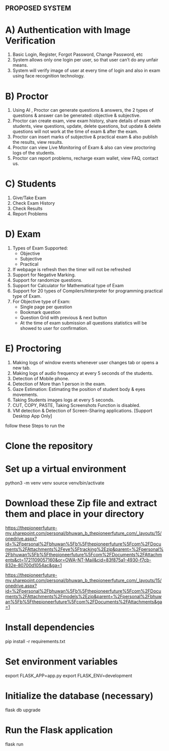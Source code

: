 ## PROPOSED SYSTEM
# A) Authentication with Image Verification
1) Basic Login, Register, Forgot Password, Change Password, etc
2) System allows only one login per user, so that user can’t do any unfair means.
3) System will verify image of user at every time of login and also in exam using face recognition technology.


# B) Proctor 
1) Using AI , Proctor can generate questions & answers, the 2 types of questions & answer can be generated: objective & subjective.
2) Proctor can create exam, view exam history, share details of exam with students, view questions, update, delete questions, but update & delete questions will not work at the time of exam & after the exam.
3) Proctor can insert marks of subjective & practical exam & also publish the results, view results.
4) Proctor can view Live Monitoring of Exam & also can view proctoring logs of the students.
5) Proctor can report problems, recharge exam wallet, view FAQ, contact us.

# C) Students
1) Give/Take Exam
2) Check Exam History
3) Check Results
4) Report Problems

# D) Exam 
1) Types of Exam Supported:
    - Objective
    - Subjective
    - Practical 
2) If webpage is refresh then the timer will not be refreshed
3) Support for Negative Marking.
4) Support for randomize questions.
5) Support for Calculator for Mathematical type of Exam
6) Support for 20 types of Compilers/Interpreter for  programming practical type of Exam.
7) For Objective type of Exam:
     - Single page per question
     - Bookmark question 
      - Question Grid with previous & next button
      - At the time of exam submission all questions statistics will be showed to user for confirmation. 


# E) Proctoring 
1) Making logs of window events whenever user changes tab or opens a new tab.
2) Making logs of audio frequency at every 5 seconds of the students.
3) Detection of Mobile phone.
4) Detection of  More than 1 person in the exam.
5) Gaze Estimation: Estimating the position of student body & eyes movements.
6) Taking Students images logs at every 5 seconds.
7) CUT, COPY, PASTE, Taking Screenshots Function is disabled.
8) VM detection & Detection of Screen-Sharing applications. [Support Desktop App Only]


follow these Steps to run the 

# Clone the repository

# Set up a virtual environment
python3 -m venv venv
source venv/bin/activate

# Download these Zip file and extract them and place in your directory
https://thepioneerfuture-my.sharepoint.com/personal/bhuwan_b_thepioneerfuture_com/_layouts/15/onedrive.aspx?id=%2Fpersonal%2Fbhuwan%5Fb%5Fthepioneerfuture%5Fcom%2FDocuments%2FAttachments%2Feye%5Ftracking%2Ezip&parent=%2Fpersonal%2Fbhuwan%5Fb%5Fthepioneerfuture%5Fcom%2FDocuments%2FAttachments&ct=1721109057160&or=OWA-NT-Mail&cid=83f875a1-4930-f7cb-832e-80700d1054ac&ga=1


https://thepioneerfuture-my.sharepoint.com/personal/bhuwan_b_thepioneerfuture_com/_layouts/15/onedrive.aspx?id=%2Fpersonal%2Fbhuwan%5Fb%5Fthepioneerfuture%5Fcom%2FDocuments%2FAttachments%2Fmodels%2Ezip&parent=%2Fpersonal%2Fbhuwan%5Fb%5Fthepioneerfuture%5Fcom%2FDocuments%2FAttachments&ga=1


# Install dependencies
pip install -r requirements.txt

# Set environment variables
export FLASK_APP=app.py
export FLASK_ENV=development

# Initialize the database (necessary)
flask db upgrade

# Run the Flask application
flask run

